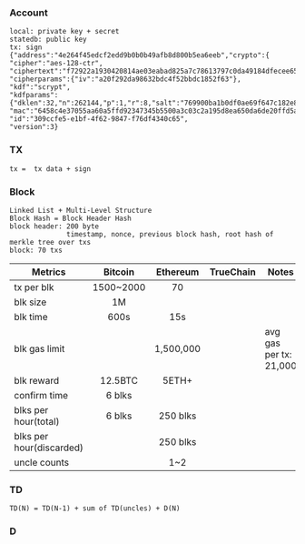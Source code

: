 ### Account
    local: private key + secret
    statedb: public key
    tx: sign
    {"address":"4e264f45edcf2edd9b0b0b49afb8d800b5ea6eeb","crypto":{
    "cipher":"aes-128-ctr",
    "ciphertext":"f72922a1930420814ae03eabad825a7c78613797c0da49184dfecee6513a0c2c",
    "cipherparams":{"iv":"a20f292da98632bdc4f52bbdc1852f63"},
    "kdf":"scrypt",
    "kdfparams":{"dklen":32,"n":262144,"p":1,"r":8,"salt":"769900ba1b0df0ae69f647c182e89dbd0444c47bc948be1f9b5d108f2321ccb1"},
    "mac":"6458c4e37055aa60a5ffd92347345b5500a3c03c2a195d8ea650da6de20ffd5a"},
    "id":"309ccfe5-e1bf-4f62-9847-f76df4340c65",
    "version":3}
### TX
    tx =  tx data + sign
### Block
    Linked List + Multi-Level Structure
    Block Hash = Block Header Hash
    block header: 200 byte
                  timestamp, nonce, previous block hash, root hash of merkle tree over txs
    block: 70 txs
   Metrics               | Bitcoin  |Ethereum | TrueChain|Notes
  -----------------------|:--------:|:-------:|:--------:|-----
  tx per blk             |1500~2000 |   70    |          | 
  blk size               |    1M    |         |          | 
  blk time               |    600s  |   15s   |          | 
  blk gas limit          |          |1,500,000|          | avg gas per tx: 21,000
  blk reward             | 12.5BTC  |  5ETH+  |          | 
  confirm time           | 6 blks   |         |          | 
  blks per hour(total)   | 6 blks   | 250 blks|          |
 blks per hour(discarded)|          | 250 blks|          |
  uncle counts           |          | 1~2     |          |
### TD
    TD(N) = TD(N-1) + sum of TD(uncles) + D(N)
### D
